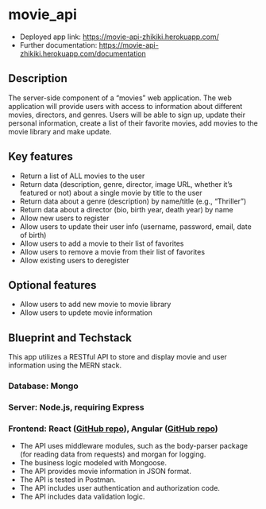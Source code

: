 # movie_api

- Deployed app link: https://movie-api-zhikiki.herokuapp.com/
- Further documentation: https://movie-api-zhikiki.herokuapp.com/documentation

## Description

The server-side component of a “movies” web application. The web application will provide users with access to information about different movies, directors, and genres. Users will be able to sign up, update their personal information, create a list of their favorite movies, add movies to the movie library and make update.

## Key features

- Return a list of ALL movies to the user
- Return data (description, genre, director, image URL, whether it’s featured or not) about a single movie by title to the user
- Return data about a genre (description) by name/title (e.g., “Thriller”)
- Return data about a director (bio, birth year, death year) by name
- Allow new users to register
- Allow users to update their user info (username, password, email, date of birth)
- Allow users to add a movie to their list of favorites
- Allow users to remove a movie from their list of favorites
- Allow existing users to deregister

## Optional features

- Allow users to add new movie to movie library
- Allow users to updete movie information

## Blueprint and Techstack

This app utilizes a RESTful API to store and display movie and user information using the MERN stack.

### Database: Mongo

### Server: Node.js, requiring Express

### Frontend: React ([GitHub repo](https://github.com/Zhikiki/myFlix-client)), Angular ([GitHub repo](https://github.com/Zhikiki/myFlix-Angular-client))

- The API uses middleware modules, such as the body-parser package (for reading data from requests) and morgan for logging.
- The business logic modeled with Mongoose.
- The API provides movie information in JSON format.
- The API is tested in Postman.
- The API includes user authentication and authorization code.
- The API includes data validation logic.
